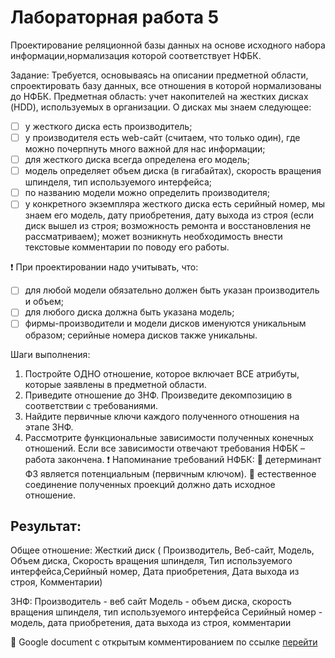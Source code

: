 # Лабораторная работа 5

Проектирование реляционной базы данных на основе исходного набора информации,нормализация которой соответствует НФБК.

Задание: Требуется, основываясь на описании предметной области, спроектировать базу данных, все отношения в которой нормализованы до НФБК.
Предметная область: учет накопителей на жестких дисках (HDD),
используемых в организации. О дисках мы знаем следующее:
- [ ] у жесткого диска есть производитель;
- [ ] у производителя есть web-сайт (считаем, что только один), где можно
почерпнуть много важной для нас информации;
- [ ] для жесткого диска всегда определена его модель;
- [ ] модель определяет объем диска (в гигабайтах), скорость вращения
шпинделя, тип используемого интерфейса;
- [ ] по названию модели можно определить производителя;
- [ ] у конкретного экземпляра жесткого диска есть серийный номер, мы знаем его модель, дату приобретения, дату выхода из строя (если диск вышел из строя; возможность ремонта и восстановления не рассматриваем); может возникнуть необходимость внести текстовые комментарии по поводу его работы.
      
:heavy_exclamation_mark: При проектировании надо учитывать, что:
- [ ] для любой модели обязательно должен быть указан производитель и
объем;
- [ ] для любого диска должна быть указана модель;
- [ ] фирмы-производители и модели дисков именуются уникальным
образом; серийные номера дисков также уникальны.

Шаги выполнения:
1. Постройте ОДНО отношение, которое включает ВСЕ атрибуты,
которые заявлены в предметной области.
2. Приведите отношение до 3НФ. Произведите декомпозицию в
соответствии с требованиями.
3. Найдите первичные ключи каждого полученного отношения на этапе
3НФ.
4. Рассмотрите функциональные зависимости полученных конечных
отношений. Если все зависимости отвечают требования НФБК –
работа закончена.
:heavy_exclamation_mark: Напоминание требований НФБК:
:small_blue_diamond: детерминант ФЗ является потенциальным (первичным ключом).
:small_blue_diamond: естественное соединение полученных проекций должно дать
исходное отношение. 

## Результат:
Общее отношение: 
Жесткий диск ( Производитель, Веб-сайт, Модель, Объем диска, Скорость вращения шпинделя, Тип используемого интерфейса,Серийный номер, Дата приобретения, Дата выхода из строя, Комментарии)

3НФ:
Производитель - веб сайт
Модель - объем диска, скорость вращения шпинделя, тип используемого интерфейса 
Серийный номер - модель, дата приобретения, дата выхода из строя, комментарии

:small_orange_diamond: Google document с открытым комментированием по ссылке  [перейти](https://docs.google.com/document/d/1sW7iK8T0QRyDz1urwVuQ-npjBjQZDwhC/edit?usp=sharing&ouid=104007485939314571527&rtpof=true&sd=true)


